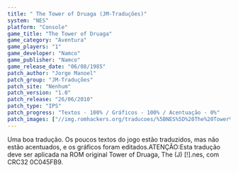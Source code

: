 ```yaml
---
title: " The Tower of Druaga (JM-Traduções)"
system: "NES"
platform: "Console"
game_title: "The Tower of Druaga"
game_category: "Aventura"
game_players: "1"
game_developer: "Namco"
game_publisher: "Namco"
game_release_date: "06/08/1985"
patch_author: "Jorge Manoel"
patch_group: "JM-Traduções"
patch_site: "Nenhum"
patch_version: "1.0"
patch_release: "26/06/2010"
patch_type: "IPS"
patch_progress: "Textos - 100% / Gráficos - 100% / Acentuação - 0%"
patch_images: ["//img.romhackers.org/traducoes/%5BNES%5D%20The%20Tower%20of%20Druaga%20-%20JM-Tradu%C3%A7%C3%B5es%20-%201.png","//img.romhackers.org/traducoes/%5BNES%5D%20The%20Tower%20of%20Druaga%20-%20JM-Tradu%C3%A7%C3%B5es%20-%202.png","//img.romhackers.org/traducoes/%5BNES%5D%20The%20Tower%20of%20Druaga%20-%20JM-Tradu%C3%A7%C3%B5es%20-%203.png"]
---
```

Uma boa tradução. Os poucos textos do jogo estão traduzidos, mas não estão acentuados, e os gráficos foram editados.ATENÇÃO:Esta tradução deve ser aplicada na ROM original Tower of Druaga, The (J) [!].nes, com CRC32 0C045FB9.